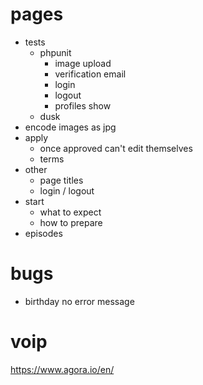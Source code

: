# pages
- tests
	- phpunit
		- image upload
		- verification email
		- login
		- logout
		- profiles show
	- dusk
- encode images as jpg
- apply
	- once approved can't edit themselves
	- terms
- other
	- page titles
	- login / logout
- start
	- what to expect
	- how to prepare
- episodes

# bugs
- birthday no error message
# voip
https://www.agora.io/en/
